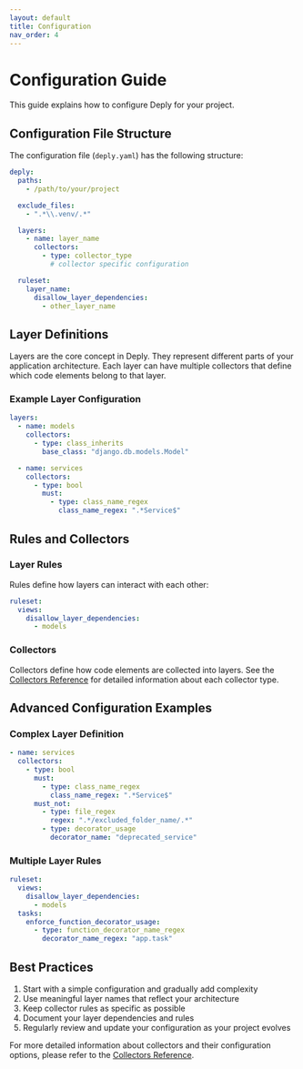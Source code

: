 ```yaml
---
layout: default
title: Configuration
nav_order: 4
---
```


# Configuration Guide

This guide explains how to configure Deply for your project.

## Configuration File Structure

The configuration file (`deply.yaml`) has the following structure:

```yaml
deply:
  paths:
    - /path/to/your/project

  exclude_files:
    - ".*\\.venv/.*"

  layers:
    - name: layer_name
      collectors:
        - type: collector_type
          # collector specific configuration

  ruleset:
    layer_name:
      disallow_layer_dependencies:
        - other_layer_name
```

## Layer Definitions

Layers are the core concept in Deply. They represent different parts of your application architecture. Each layer can have multiple collectors that define which code elements belong to that layer.

### Example Layer Configuration

```yaml
layers:
  - name: models
    collectors:
      - type: class_inherits
        base_class: "django.db.models.Model"

  - name: services
    collectors:
      - type: bool
        must:
          - type: class_name_regex
            class_name_regex: ".*Service$"
```

## Rules and Collectors

### Layer Rules

Rules define how layers can interact with each other:

```yaml
ruleset:
  views:
    disallow_layer_dependencies:
      - models
```

### Collectors

Collectors define how code elements are collected into layers. See the [Collectors Reference](collectors.html) for detailed information about each collector type.

## Advanced Configuration Examples

### Complex Layer Definition

```yaml
- name: services
  collectors:
    - type: bool
      must:
        - type: class_name_regex
          class_name_regex: ".*Service$"
      must_not:
        - type: file_regex
          regex: ".*/excluded_folder_name/.*"
        - type: decorator_usage
          decorator_name: "deprecated_service"
```

### Multiple Layer Rules

```yaml
ruleset:
  views:
    disallow_layer_dependencies:
      - models
  tasks:
    enforce_function_decorator_usage:
      - type: function_decorator_name_regex
        decorator_name_regex: "app.task"
```

## Best Practices

1. Start with a simple configuration and gradually add complexity
2. Use meaningful layer names that reflect your architecture
3. Keep collector rules as specific as possible
4. Document your layer dependencies and rules
5. Regularly review and update your configuration as your project evolves

For more detailed information about collectors and their configuration options, please refer to the [Collectors Reference](collectors.html).
